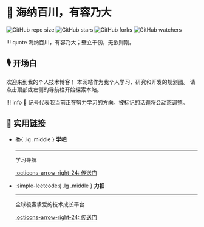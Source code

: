 <!-- ---
comments: flase
--- -->

# 🔭 海纳百川，有容乃大

![GitHub repo size](https://img.shields.io/github/repo-size/tishenme/flybird-site)
![GitHub stars](https://img.shields.io/github/stars/tishenme/flybird-site?style=social)
![GitHub forks](https://img.shields.io/github/forks/tishenme/flybird-site?style=social)
![GitHub watchers](https://img.shields.io/github/watchers/tishenme/flybird-site?style=social)

!!! quote
    海纳百川，有容乃大；壁立千仞，无欲则刚。

## 🎙️ 开场白

欢迎来到我的个人技术博客！ 本网站作为我个人学习、研究和开发的规划图。 请点击顶部或左侧的导航栏开始探索本站。

!!! info
    🎯 记号代表我当前正在努力学习的方向。被标记的话题将会动态调整。

## 🔗 实用链接

<!-- to search icons, go to https://squidfunk.github.io/mkdocs-material/reference/icons-emojis/ -->

<div class="grid cards" markdown>

- :books:{ .lg .middle } **学吧**

    ***

    学习导航

    [:octicons-arrow-right-24: <a href="https://www.xue8nav.com/" target="_blank"> 传送门 </a>](#)

- :simple-leetcode:{ .lg .middle } **力扣**

    ***

    全球极客挚爱的技术成长平台

    [:octicons-arrow-right-24: <a href="https://leetcode.cn/" target="_blank"> 传送门 </a>](#)

</div>
